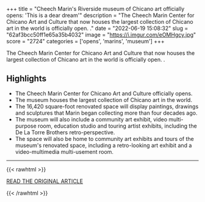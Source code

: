 +++
title = "Cheech Marin's Riverside museum of Chicano art officially opens: 'This is a dear dream'"
description = "The Cheech Marin Center for Chicano Art and Culture that now houses the largest collection of Chicano art in the world is officially open.
."
date = "2022-06-19 15:08:32"
slug = "62af3bcc50ff1e65a35b4032"
image = "https://i.imgur.com/eOMHgcy.jpg"
score = "2724"
categories = ['opens', 'marins', 'museum']
+++

The Cheech Marin Center for Chicano Art and Culture that now houses the largest collection of Chicano art in the world is officially open.
.

## Highlights

- The Cheech Marin Center for Chicano Art and Culture officially opens.
- The museum houses the largest collection of Chicano art in the world.
- The 16,420 square-foot renovated space will display paintings, drawings and sculptures that Marin began collecting more than four decades ago.
- The museum will also include a community art exhibit, video multi-purpose room, education studio and touring artist exhibits, including the De La Torre Brothers retro-perspective.
- The space will also be home to community art exhibits and tours of the museum's renovated space, including a retro-looking art exhibit and a video-multimedia multi-usement room.

---

{{< rawhtml >}}
  <p class="article-category">
    <a target="_blank" href="https://abc7.com/cheech-marin-center-riverside-chicano-art-and-culture/11975191/">READ THE ORIGINAL ARTICLE</a>
  </p>
{{< /rawhtml >}}
